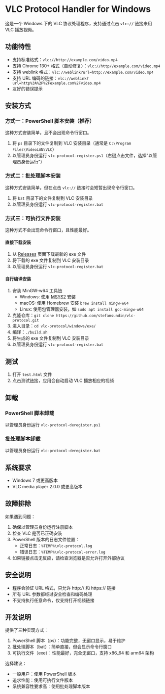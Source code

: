 # VLC Protocol Handler for Windows

这是一个 Windows 下的 VLC 协议处理程序，支持通过点击 `vlc://` 链接来用 VLC 播放视频。

## 功能特性

- 支持标准格式：`vlc://http://example.com/video.mp4`
- 支持 Chrome 130+ 格式（自动修复）：`vlc://http//example.com/video.mp4`
- 支持 weblink 格式：`vlc://weblink?url=http://example.com/video.mp4`
- 支持 URL 编码的链接：`vlc://weblink?url=http%3A%2F%2Fexample.com%2Fvideo.mp4`
- 友好的错误提示

## 安装方式

### 方式一：PowerShell 脚本安装（推荐）

这种方式安装简单，且不会出现命令行窗口。

1. 将 `ps` 目录下的文件复制到 VLC 安装目录（通常是 `C:\Program Files\VideoLAN\VLC`）
2. 以管理员身份运行 `vlc-protocol-register.ps1`（右键点击文件，选择"以管理员身份运行"）

### 方式二：批处理脚本安装

这种方式安装简单，但在点击 `vlc://` 链接时会短暂出现命令行窗口。

1. 将 `bat` 目录下的文件复制到 VLC 安装目录
2. 以管理员身份运行 `vlc-protocol-register.bat`

### 方式三：可执行文件安装

这种方式不会出现命令行窗口，且性能最好。

#### 直接下载安装
1. 从 [Releases](https://github.com/stefansundin/vlc-protocol/releases/latest) 页面下载最新的 exe 文件
2. 将下载的 exe 文件复制到 VLC 安装目录
3. 以管理员身份运行 `vlc-protocol-register.bat`

#### 自行编译安装
1. 安装 MinGW-w64 工具链
   - Windows: 使用 [MSYS2](https://www.msys2.org/) 安装
   - macOS: 使用 Homebrew 安装 `brew install mingw-w64`
   - Linux: 使用包管理器安装，如 `sudo apt install gcc-mingw-w64`
2. 克隆仓库：`git clone https://github.com/stefansundin/vlc-protocol.git`
3. 进入目录：`cd vlc-protocol/windows/exe/`
4. 编译：`./build.sh`
5. 将生成的 exe 文件复制到 VLC 安装目录
6. 以管理员身份运行 `vlc-protocol-register.bat`

## 测试

1. 打开 `test.html` 文件
2. 点击测试链接，应用会自动启动 VLC 播放相应的视频

## 卸载

### PowerShell 脚本卸载
以管理员身份运行 `vlc-protocol-deregister.ps1`

### 批处理脚本卸载
以管理员身份运行 `vlc-protocol-deregister.bat`

## 系统要求

- Windows 7 或更高版本
- VLC media player 2.0.0 或更高版本

## 故障排除

如果遇到问题：

1. 确保以管理员身份运行注册脚本
2. 检查 VLC 是否已正确安装
3. PowerShell 版本的日志文件位置：
   - 正常日志：`%TEMP%\vlc-protocol.log`
   - 错误日志：`%TEMP%\vlc-protocol-error.log`
4. 如果链接点击无反应，请检查浏览器是否允许打开外部协议

## 安全说明

- 程序会验证 URL 格式，只允许 http:// 和 https:// 链接
- 所有 URL 参数都经过安全检查和编码处理
- 不支持执行任意命令，仅支持打开视频链接

## 开发说明

提供了三种实现方式：
1. PowerShell 脚本（ps）：功能完整，无窗口显示，易于维护
2. 批处理脚本（bat）：简单直接，但会显示命令行窗口
3. 可执行文件（exe）：性能最好，完全无窗口，支持 x86_64 和 arm64 架构

选择建议：
- 一般用户：使用 PowerShell 版本
- 追求性能：使用可执行文件版本
- 系统兼容性要求高：使用批处理脚本版本
